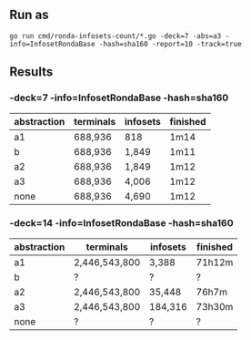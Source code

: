 ## Run as

`go run cmd/ronda-infosets-count/*.go -deck=7 -abs=a3 -info=InfosetRondaBase -hash=sha160 -report=10 -track=true`

## Results

### -deck=7 -info=InfosetRondaBase -hash=sha160

| abstraction | terminals | infosets | finished |
|-------------|-----------|----------|----------|
| a1          | 688,936   | 818      | 1m14     |
| b           | 688,936   | 1,849    | 1m11     |
| a2          | 688,936   | 1,849    | 1m12     |
| a3          | 688,936   | 4,006    | 1m12     |
| none        | 688,936   | 4,690    | 1m12     |

### -deck=14 -info=InfosetRondaBase -hash=sha160

| abstraction | terminals     | infosets | finished |
|-------------|---------------|----------|----------|
| a1          | 2,446,543,800 | 3,388    | 71h12m   |
| b           | ?             | ?        | ?        |
| a2          | 2,446,543,800 | 35,448   | 76h7m    |
| a3          | 2,446,543,800 | 184,316  | 73h30m   |
| none        | ?             | ?        | ?        |